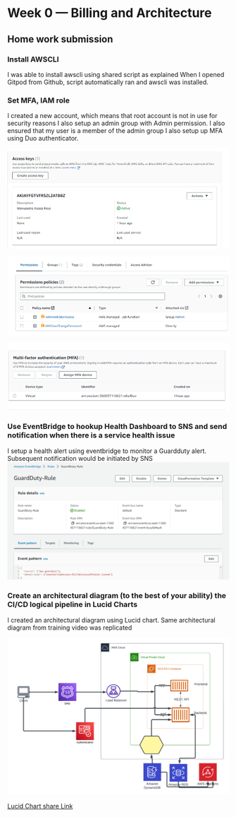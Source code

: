 # Week 0 — Billing and Architecture

## Home work submission

### Install AWSCLI

I was able to install awscli using shared script as explained
When I opened Gitpod from Github, script automatically ran and awscli was installed. 

### Set MFA, IAM role
I created a new account, which means that root account is not in use for security reasons
I also setup an admin group with Admin permission. I also ensured that my user is a member of the admin group
I also setup up MFA using Duo authenticator.

![Proof of Access Keys setup](/journal/assets/Accesskeys.PNG)

![Proof of IAM role setup](/journal/assets/IAMROle.PNG)

![Proof of MFA setup](/journal/assets/MFA.PNG)




### Use EventBridge to hookup Health Dashboard to SNS and send notification when there is a service health issue
I setup a health alert using eventbridge to monitor a Guardduty alert. Subsequent notification would be initiated by
SNS
![Proof of Eventbridge health hookup setup](/journal/assets/Eventbridge.PNG)


### Create an architectural diagram (to the best of your ability) the CI/CD logical pipeline in Lucid Charts

I created an architectural diagram using Lucid chart. Same architectural diagram from training video was replicated

![Proof of architectural diagram](/journal/assets/Cruddur%20Logical%20Diagram%20.png)

[Lucid Chart share Link](https://lucid.app/lucidchart/37d9f2d4-1387-463a-a59c-3f991b351c5f/edit?viewport_loc=43%2C-89%2C2827%2C1177%2C0_0&invitationId=inv_e6683c3f-b029-4076-85b7-0830c6af58f6)
